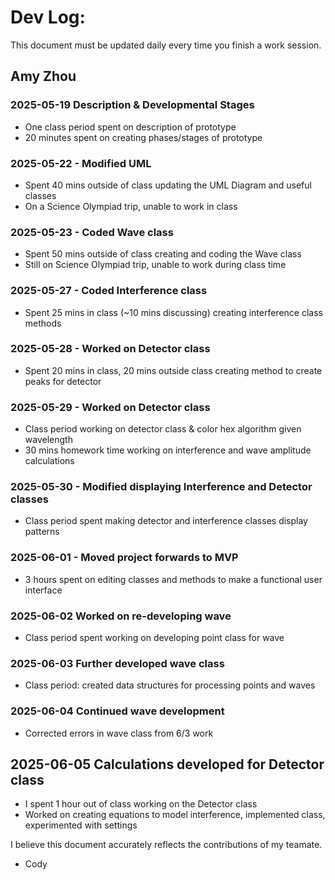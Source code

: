 # Dev Log:

This document must be updated daily every time you finish a work session.

## Amy Zhou

### 2025-05-19 Description & Developmental Stages
- One class period spent on description of prototype
- 20 minutes spent on creating phases/stages of prototype

### 2025-05-22 - Modified UML
- Spent 40 mins outside of class updating the UML Diagram and useful classes
- On a Science Olympiad trip, unable to work in class

### 2025-05-23 - Coded Wave class
- Spent 50 mins outside of class creating and coding the Wave class
- Still on Science Olympiad trip, unable to work during class time

### 2025-05-27 - Coded Interference class
- Spent 25 mins in class (~10 mins discussing) creating interference class methods

### 2025-05-28 - Worked on Detector class
- Spent 20 mins in class, 20 mins outside class creating method to create peaks for detector

### 2025-05-29 - Worked on Detector class
- Class period working on detector class & color hex algorithm given wavelength
- 30 mins homework time working on interference and wave amplitude calculations

### 2025-05-30 - Modified displaying Interference and Detector classes
- Class period spent making detector and interference classes display patterns

### 2025-06-01 - Moved project forwards to MVP
- 3 hours spent on editing classes and methods to make a functional user interface

### 2025-06-02 Worked on re-developing wave
- Class period spent working on developing point class for wave

### 2025-06-03 Further developed wave class
- Class period: created data structures for processing points and waves

### 2025-06-04 Continued wave development
- Corrected errors in wave class from 6/3 work

## 2025-06-05 Calculations developed for Detector class
- I spent 1 hour out of class working on the Detector class
- Worked on creating equations to model interference, implemented class, experimented with settings

I believe this document accurately reflects the contributions of my teamate.
- Cody
